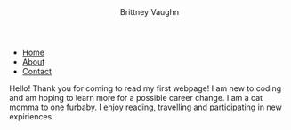 <!DOCTYPE html>
  <html>
  <body>
  <header> Brittney Vaughn </header>
  <nav>
  <ul>
    <li><a href="index.html,">Home</a></li>
    <li><a href="about.html">About</a></li>
    <li><a href="contact.html">Contact</a></li>
  </ul>
  </nav>
  <p> Hello!  Thank you for coming to read my first webpage! I am new to coding and am hoping to learn more for a possible career change.  I am a cat momma to one furbaby.  I enjoy reading, travelling and participating in new expiriences. </p>
  </body>
 </html>
